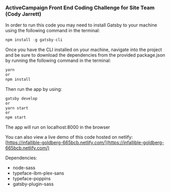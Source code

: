 ### ActiveCampaign Front End Coding Challenge for Site Team (Cody Jarrett) 


In order to run this code you may need to install Gatsby to your machine using the following command in the terminal: 
```javascript
npm install -g gatsby-cli

```

Once you have the CLI installed on your machine, navigate into the project and be sure to download the dependencies from the provided package.json by running the following command in the terminal:

```javascript
yarn 
or 
npm install
```

Then run the app by using:
```javascript
gatsby develop
or
yarn start
or 
npm start 
```

The app will run on localhost:8000 in the browser

You can also view a live demo of this code hosted on netlify: 
[https://infallible-goldberg-665bcb.netlify.com/](https://infallible-goldberg-665bcb.netlify.com/)


Dependencies:
- node-sass
- typeface-ibm-plex-sans
- typeface-poppins
- gatsby-plugin-sass